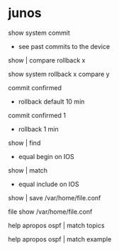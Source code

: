 # junos
show system commit

- see past commits to the device

show | compare rollback x

show system rollback x compare y

commit confirmed
- rollback default 10 min

commit confirmed 1
- rollback 1 min

show | find
- equal begin on IOS

show | match
- equal include on IOS

show | save /var/home/file.conf

file show /var/home/file.conf

help apropos ospf | match topics

help apropos ospf | match example

